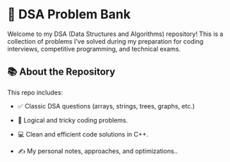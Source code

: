 # 🚀 DSA Problem Bank

Welcome to my DSA (Data Structures and Algorithms) repository! This is a collection of problems I've solved during my preparation for coding interviews, competitive programming, and technical exams.

## 📚 About the Repository

This repo includes:

- ✅ Classic DSA questions (arrays, strings, trees, graphs, etc.)
  
- 🧠 Logical and tricky coding problems.
  
- 💻 Clean and efficient code solutions in C++.

- ✍️ My personal notes, approaches, and optimizations..
  
  

